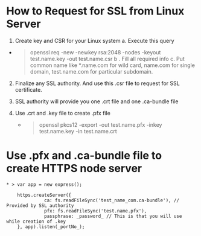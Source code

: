 # How to Request for SSL from Linux Server #

1. Create key and CSR for your Linux system
    a. Execute this query
  * > openssl req -new -newkey rsa:2048 -nodes -keyout test.name.key -out test.name.csr
    b .	Fill all required info
    c.	Put common name like *.name.com for wild card, name.com for single domain, test.name.com for particular subdomain.

2. Finalize any SSL authority. And use this .csr  file to request for SSL certificate.

3. SSL authority will provide you one .crt file and one .ca-bundle file

4. Use .crt and .key file to create .pfx file
    * > openssl pkcs12 -export -out test.name.pfx -inkey test.name.key -in test.name.crt

# Use .pfx and .ca-bundle file to create HTTPS node server #
    * > var app = new express();
    
        https.createServer({
                  ca: fs.readFileSync('test_name_com.ca-bundle'), // Provided by SSL authority
                  pfx: fs.readFileSync('test.name.pfx'),
                  passphrase: _password_ // This is that you will use while creation of .key
        }, app).listen(_portNo_);


